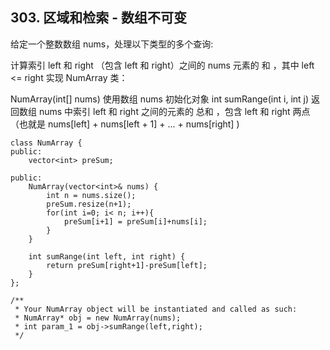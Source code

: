 ## 303. 区域和检索 - 数组不可变
给定一个整数数组  nums，处理以下类型的多个查询:

计算索引 left 和 right （包含 left 和 right）之间的 nums 元素的 和 ，其中 left <= right
实现 NumArray 类：

NumArray(int[] nums) 使用数组 nums 初始化对象
int sumRange(int i, int j) 返回数组 nums 中索引 left 和 right 之间的元素的 总和 ，包含 left 和 right 两点（也就是 nums[left] + nums[left + 1] + ... + nums[right] )



```
class NumArray {
public:
    vector<int> preSum;

public:
    NumArray(vector<int>& nums) {
        int n = nums.size();
        preSum.resize(n+1);
        for(int i=0; i< n; i++){
            preSum[i+1] = preSum[i]+nums[i];
        }
    }
    
    int sumRange(int left, int right) {
        return preSum[right+1]-preSum[left];
    }
};

/**
 * Your NumArray object will be instantiated and called as such:
 * NumArray* obj = new NumArray(nums);
 * int param_1 = obj->sumRange(left,right);
 */
  ```
